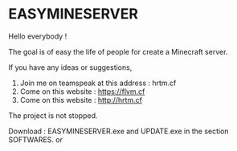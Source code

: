# EASYMINESERVER

Hello everybody !

The goal is of easy the life of people for create a Minecraft server.

If you have any ideas or suggestions,
1) Join me on teamspeak at this address : hrtm.cf 
2) Come on this website : https://flvm.cf
3) Come on this website : http://hrtm.cf

The project is not stopped.


Download : EASYMINESERVER.exe and UPDATE.exe in the section SOFTWARES.
or
